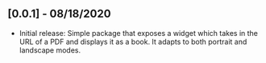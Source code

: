 ## [0.0.1] - 08/18/2020

- Initial release: Simple package that exposes a widget which takes in the URL of a PDF and displays it as a book. It adapts to both portrait and landscape modes.
